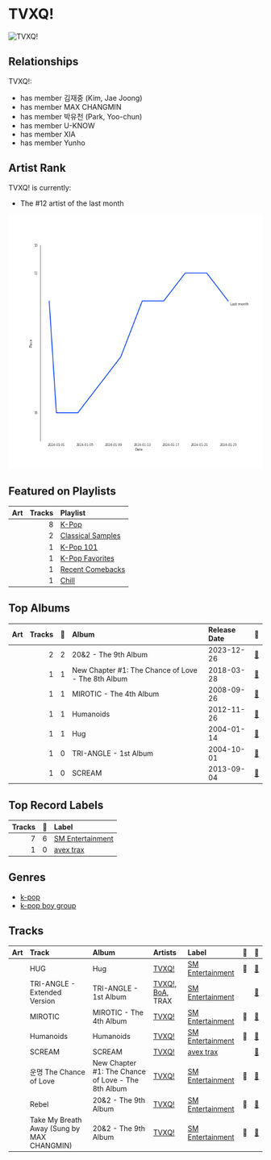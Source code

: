 
# TVXQ!


<img src="https://i.scdn.co/image/ab6761610000e5eb2be82149be3774fa0729a543" alt="TVXQ!" width="100" />

## Relationships

TVXQ!:
- has member 김재중 (Kim, Jae Joong)
- has member MAX CHANGMIN
- has member 박유천 (Park, Yoo-chun)
- has member U-KNOW
- has member XIA
- has member Yunho

## Artist Rank
TVXQ! is currently:
- The #12 artist of the last month

![Rank of TVXQ! over time](../../images/artists/tvxq!/rank_time_series.png)
## Featured on Playlists
| Art | Tracks | Playlist |
|:---|---:|:---|
| <img src="https://mosaic.scdn.co/640/ab67616d0000b273505190077497c230422f2934ab67616d0000b2737dd8f95320e8ef08aa121dfeab67616d0000b2738164cd1a2e03b7ca2db9ff5eab67616d0000b273ff7c2dfd0ed9b2cf6bf9c818" alt="" width="50" /> | 8 | [K-Pop](../../playlists/k-pop/overview.md) |
| <img src="https://mosaic.scdn.co/640/ab67616d0000b27382b88b49dd9a1b387cb3f0c6ab67616d0000b27393f60760427ff9cb94a5ba96ab67616d0000b273d2ef237da7f94762997c2083ab67616d0000b273e9cd59d664f597061a513038" alt="" width="50" /> | 2 | [Classical Samples](../../playlists/classical_samples/overview.md) |
| <img src="https://mosaic.scdn.co/640/ab67616d0000b2735c041fe9e3c9de436047d86bab67616d0000b2737a393b04e8ced571618223e8ab67616d0000b2737dd8f95320e8ef08aa121dfeab67616d0000b273829305487c8f3b96a1d955b3" alt="" width="50" /> | 1 | [K-Pop 101](../../playlists/k-pop_101/overview.md) |
| <img src="https://mosaic.scdn.co/640/ab67616d0000b2734ed058b71650a6ca2c04adffab67616d0000b2736772cf096be8acc1df092519ab67616d0000b2738c4a282e84a53c1c8acf129aab67616d0000b273d8cc2281fcd4519ca020926b" alt="" width="50" /> | 1 | [K-Pop Favorites](../../playlists/k-pop_favorites/overview.md) |
| <img src="https://mosaic.scdn.co/640/ab67616d0000b27354ecee13bfdd05e89e57d976ab67616d0000b273864f04cb6debbb9057b04b30ab67616d0000b2738773ae7641a2ee7d8b9e532eab67616d0000b273c5b27abd550a012f3d93d1ff" alt="" width="50" /> | 1 | [Recent Comebacks](../../playlists/recent_comebacks/overview.md) |
| <img src="https://mosaic.scdn.co/640/ab67616d0000b2731c1ea5bfa5680ac877acdd55ab67616d0000b2736772cf096be8acc1df092519ab67616d0000b2739c7eb20dfbb2150f55c9debdab67616d0000b273eb136d1be54b1ef8273c0699" alt="" width="50" /> | 1 | [Chill](../../playlists/chill/overview.md) |

## Top Albums

| Art | Tracks | 💚 | Album | Release Date | 🔗 |
|:---|---:|---:|:---|:---|:---|
| <img src="https://i.scdn.co/image/ab67616d0000b27393f60760427ff9cb94a5ba96" alt="" width="50" /> | 2 | 2 | 20&2 - The 9th Album | 2023-12-26 | [🔗](https://open.spotify.com/album/4I6px53lYqErgJcsJkUNlu) |
| <img src="https://i.scdn.co/image/ab67616d0000b273f2f5eb6302fa961ec097d466" alt="" width="50" /> | 1 | 1 | New Chapter #1: The Chance of Love - The 8th Album | 2018-03-28 | [🔗](https://open.spotify.com/album/0ipyHYAE0cMf4aDJNIDIU1) |
| <img src="https://i.scdn.co/image/ab67616d0000b27325ca38eeeb374883d7652ff0" alt="" width="50" /> | 1 | 1 | MIROTIC - The 4th Album | 2008-09-26 | [🔗](https://open.spotify.com/album/51Wmrzs9O87YlKp2vqDwln) |
| <img src="https://i.scdn.co/image/ab67616d0000b2739f6a9a89c697fde2dada3b9d" alt="" width="50" /> | 1 | 1 | Humanoids | 2012-11-26 | [🔗](https://open.spotify.com/album/2cMjjgRPQ0pCcvA7cP3S0L) |
| <img src="https://i.scdn.co/image/ab67616d0000b273a193f0e1f6d7fb40727c5e30" alt="" width="50" /> | 1 | 1 | Hug | 2004-01-14 | [🔗](https://open.spotify.com/album/3cSN60IWlvmvzwiRzvjmpf) |
| <img src="https://i.scdn.co/image/ab67616d0000b27382b88b49dd9a1b387cb3f0c6" alt="" width="50" /> | 1 | 0 | TRI-ANGLE - 1st Album | 2004-10-01 | [🔗](https://open.spotify.com/album/1013imXHa490acqEZkQpeX) |
| <img src="https://i.scdn.co/image/ab67616d0000b27397c91b59710371bdbc0138fe" alt="" width="50" /> | 1 | 0 | SCREAM | 2013-09-04 | [🔗](https://open.spotify.com/album/4wOSe34mYXuiF6lyE0NUDu) |

## Top Record Labels

| Tracks | 💚 | Label |
|---:|---:|:---|
| 7 | 6 | [SM Entertainment](../../labels/sm_entertainment/overview.md) |
| 1 | 0 | [avex trax](../../labels/avex_trax/overview.md) |

## Genres

- [k-pop](../../genres/k-pop/overview.md)
- [k-pop boy group](../../genres/k-pop_boy_group/overview.md)

## Tracks

| Art | Track | Album | Artists | Label | 💚 | 🔗 |
|:---|:---|:---|:---|:---|:---|:---|
| <img src="https://i.scdn.co/image/ab67616d0000b273a193f0e1f6d7fb40727c5e30" alt="" width="50" /> | HUG | Hug | [TVXQ!](overview.md) | [SM Entertainment](../../labels/sm_entertainment) | 💚 | [🔗](https://open.spotify.com/track/3fB6z972xZddHD2SBKYCMc) |
| <img src="https://i.scdn.co/image/ab67616d0000b27382b88b49dd9a1b387cb3f0c6" alt="" width="50" /> | TRI-ANGLE - Extended Version | TRI-ANGLE - 1st Album | [TVXQ!](overview.md), [BoA](../boa/overview.md), TRAX | [SM Entertainment](../../labels/sm_entertainment) | | [🔗](https://open.spotify.com/track/4Wkw62rPTP1v37vdwUJ1Yg) |
| <img src="https://i.scdn.co/image/ab67616d0000b27325ca38eeeb374883d7652ff0" alt="" width="50" /> | MIROTIC | MIROTIC - The 4th Album | [TVXQ!](overview.md) | [SM Entertainment](../../labels/sm_entertainment) | 💚 | [🔗](https://open.spotify.com/track/4BZhUnXvXYRQJPClr0hhIC) |
| <img src="https://i.scdn.co/image/ab67616d0000b2739f6a9a89c697fde2dada3b9d" alt="" width="50" /> | Humanoids | Humanoids | [TVXQ!](overview.md) | [SM Entertainment](../../labels/sm_entertainment) | 💚 | [🔗](https://open.spotify.com/track/6f852O1SMrPKLW597SlUXM) |
| <img src="https://i.scdn.co/image/ab67616d0000b27397c91b59710371bdbc0138fe" alt="" width="50" /> | SCREAM | SCREAM | [TVXQ!](overview.md) | [avex trax](../../labels/avex_trax) | | [🔗](https://open.spotify.com/track/7BXpFBu8T1uW4dJLycAM6d) |
| <img src="https://i.scdn.co/image/ab67616d0000b273f2f5eb6302fa961ec097d466" alt="" width="50" /> | 운명 The Chance of Love | New Chapter #1: The Chance of Love - The 8th Album | [TVXQ!](overview.md) | [SM Entertainment](../../labels/sm_entertainment) | 💚 | [🔗](https://open.spotify.com/track/3XzxHvEomjJIKZcZqYfFut) |
| <img src="https://i.scdn.co/image/ab67616d0000b27393f60760427ff9cb94a5ba96" alt="" width="50" /> | Rebel | 20&2 - The 9th Album | [TVXQ!](overview.md) | [SM Entertainment](../../labels/sm_entertainment) | 💚 | [🔗](https://open.spotify.com/track/4Vawz7UCdavhRW1OxovN4a) |
| <img src="https://i.scdn.co/image/ab67616d0000b27393f60760427ff9cb94a5ba96" alt="" width="50" /> | Take My Breath Away (Sung by MAX CHANGMIN) | 20&2 - The 9th Album | [TVXQ!](overview.md) | [SM Entertainment](../../labels/sm_entertainment) | 💚 | [🔗](https://open.spotify.com/track/2zTirIUMNStSIdhHdlYNiq) |
